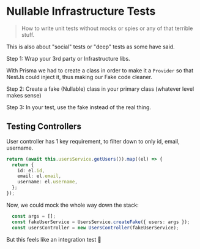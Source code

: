 # Nullable Infrastructure Tests

> How to write unit tests without mocks or spies or any of that terrible stuff.

This is also about "social" tests or "deep" tests as some have said.

Step 1: Wrap your 3rd party or Infrastructure libs.

With Prisma we had to create a class in order to make it a `Provider` so that NestJs could inject it, thus making our Fake code cleaner.

Step 2: Create a fake (Nullable) class in your primary class (whatever level makes sense)

Step 3: In your test, use the fake instead of the real thing.

## Testing Controllers

User controller has 1 key requirement, to filter down to only id, email, username.

```ts
return (await this.usersService.getUsers()).map((el) => {
  return {
    id: el.id,
    email: el.email,
    username: el.username,
  };
});
```

Now, we could mock the whole way down the stack:

```ts
  const args = [];
  const fakeUserService = UsersService.createFake({ users: args });
  const usersController = new UsersController(fakeUserService);
```

But this feels like an integration test :thinking:
